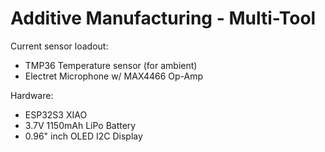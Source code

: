 # Additive Manufacturing - Multi-Tool

Current sensor loadout:
- TMP36 Temperature sensor (for ambient)
- Electret Microphone w/ MAX4466 Op-Amp

Hardware:
- ESP32S3 XIAO
- 3.7V 1150mAh LiPo Battery
- 0.96" inch OLED I2C Display
